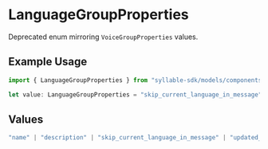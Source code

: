 # LanguageGroupProperties

Deprecated enum mirroring `VoiceGroupProperties` values.

## Example Usage

```typescript
import { LanguageGroupProperties } from "syllable-sdk/models/components";

let value: LanguageGroupProperties = "skip_current_language_in_message";
```

## Values

```typescript
"name" | "description" | "skip_current_language_in_message" | "updated_at" | "last_updated_by"
```